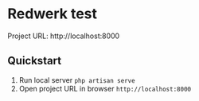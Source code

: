 # Redwerk test

Project URL: http://localhost:8000

## Quickstart

1. Run local server ```php artisan serve```
2. Open project URL in browser ```http://localhost:8000```


